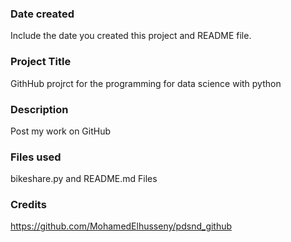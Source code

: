 ### Date created
Include the date you created this project and README file.

### Project Title
GithHub projrct for the programming for data science with python

### Description
Post my work on GitHub

### Files used
bikeshare.py and README.md Files

### Credits
https://github.com/MohamedElhusseny/pdsnd_github 

